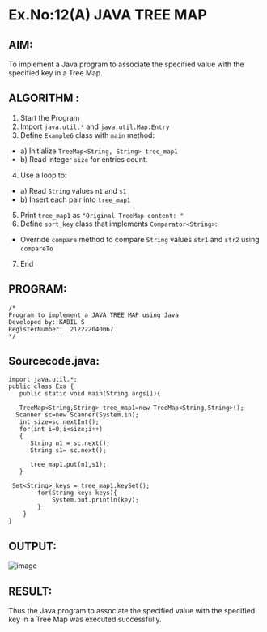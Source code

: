 # Ex.No:12(A)         JAVA TREE MAP
## AIM:
 To implement a Java program to associate the specified value with the specified key in a Tree Map.

## ALGORITHM :

1.	Start the Program
2.	Import `java.util.*` and `java.util.Map.Entry`
3.	Define `Example6` class with `main` method:
-	a) Initialize `TreeMap<String, String> tree_map1`
-	b) Read integer `size` for entries count.
4.	Use a loop to:
-	a) Read `String` values `n1` and `s1`
-	b) Insert each pair into `tree_map1`
5.	Print `tree_map1` as `"Original TreeMap content: "`
6.	Define `sort_key` class that implements `Comparator<String>`:
-	Override `compare` method to compare `String` values `str1` and `str2` using
`compareTo`
7.	End



## PROGRAM:
 ```
/*
Program to implement a JAVA TREE MAP using Java
Developed by: KABIL S
RegisterNumber:  212222040067
*/
```

## Sourcecode.java:

```
import java.util.*;  
public class Exa {  
   public static void main(String args[]){  

   TreeMap<String,String> tree_map1=new TreeMap<String,String>();      
  Scanner sc=new Scanner(System.in);
   int size=sc.nextInt();
   for(int i=0;i<size;i++)
   {
      String n1 = sc.next();
      String s1= sc.next();
       
   	  tree_map1.put(n1,s1);  
   }
    
 Set<String> keys = tree_map1.keySet();
        for(String key: keys){
            System.out.println(key);
        }
    }
}
```





## OUTPUT:
![image](https://github.com/user-attachments/assets/51c0a048-b58c-46ed-ae5d-1cf8e544469c)



## RESULT:
Thus the Java program to associate the specified value with the specified key in a Tree Map was executed successfully.
